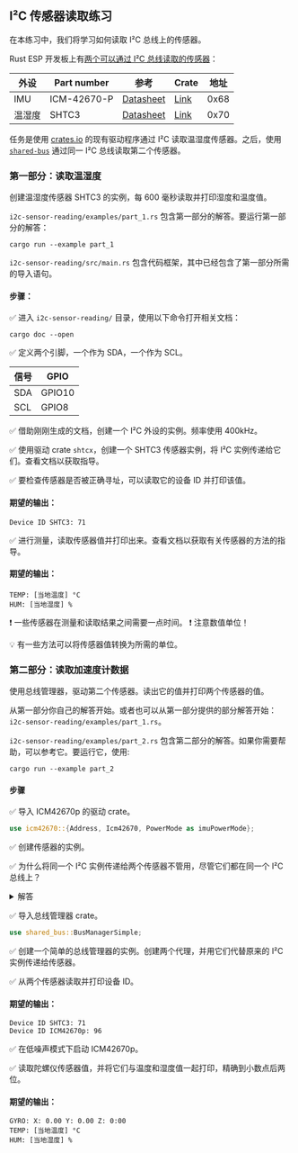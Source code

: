 ## I²C 传感器读取练习

在本练习中，我们将学习如何读取 I²C 总线上的传感器。


Rust ESP 开发板上有[两个可以通过 I²C 总线读取的传感器](https://github.com/esp-rs/esp-rust-board#i2c-peripherals)：


| 外设                | Part number  | 参考                                                                   | Crate | 地址 |
|---------------------------|--------------|-----------------------------------------------------------------------------|-------|---------|
| IMU                       | ICM-42670-P  | [Datasheet](https://invensense.tdk.com/wp-content/uploads/2021/07/DS-000451-ICM-42670-P-v1.0.pdf) | [Link](https://crates.io/crates/icm42670) | 0x68 |
| 温湿度  | SHTC3        | [Datasheet](https://datasheetspdf.com/pdf-file/1372109/Sensirion/SHTC3/1) | [Link](https://crates.io/crates/shtcx) | 0x70 |


任务是使用 [crates.io](https://crates.io/) 的现有驱动程序通过 I²C 读取温湿度传感器。之后，使用 [`shared-bus`](https://crates.io/crates/shared-bus) 通过同一 I²C 总线读取第二个传感器。

### 第一部分：读取温湿度

创建温湿度传感器 SHTC3 的实例，每 600 毫秒读取并打印湿度和温度值。

`i2c-sensor-reading/examples/part_1.rs` 包含第一部分的解答。要运行第一部分的解答：

```console
cargo run --example part_1
```

`i2c-sensor-reading/src/main.rs` 包含代码框架，其中已经包含了第一部分所需的导入语句。

#### 步骤：

✅ 进入 `i2c-sensor-reading/` 目录，使用以下命令打开相关文档：

```console
cargo doc --open
```

✅ 定义两个引脚，一个作为 SDA，一个作为 SCL。

| 信号 | GPIO   |
| ------ | ------ |
| SDA    | GPIO10 |
| SCL    | GPIO8  |

✅ 借助刚刚生成的文档，创建一个 I²C 外设的实例。频率使用 400kHz。

✅ 使用驱动 crate `shtcx`，创建一个 SHTC3 传感器实例，将 I²C 实例传递给它们。查看文档以获取指导。

✅ 要检查传感器是否被正确寻址，可以读取它的设备 ID 并打印该值。

#### 期望的输出：
```console
Device ID SHTC3: 71
```

✅ 进行测量，读取传感器值并打印出来。查看文档以获取有关传感器的方法的指导。

#### 期望的输出：

```console
TEMP: [当地温度] °C
HUM: [当地湿度] %
```

❗ 一些传感器在测量和读取结果之间需要一点时间。
❗ 注意数值单位！

💡 有一些方法可以将传感器值转换为所需的单位。

### 第二部分：读取加速度计数据

使用总线管理器，驱动第二个传感器。读出它的值并打印两个传感器的值。


从第一部分你自己的解答开始。或者也可以从第一部分提供的部分解答开始：`i2c-sensor-reading/examples/part_1.rs`。

`i2c-sensor-reading/examples/part_2.rs` 包含第二部分的解答。如果你需要帮助，可以参考它。要运行它，使用:

```console
cargo run --example part_2
```

#### 步骤

✅ 导入 ICM42670p 的驱动 crate。

```rust
use icm42670::{Address, Icm42670, PowerMode as imuPowerMode};
```

✅ 创建传感器的实例。


✅ 为什么将同一个 I²C 实例传递给两个传感器不管用，尽管它们都在同一个 I²C 总线上？

<details>
  <summary>解答</summary>

这是一个所有权问题。内存中的每个位置都需要归某物所有。如果我们将 I²C 总线传递给 SHTC3，则该传感器拥有 I²C 总线。且它不能再由另一个传感器拥有，借用也是不可能的，因为 I²C 总线需要可变，两个传感器都需要能够改变它。我们通过引入总线管理器来解决这个问题，该管理器创建多个 I²C 总线的代理。这些代理可以由相应的传感器拥有。
</details>

✅ 导入总线管理器 crate。

```rust
use shared_bus::BusManagerSimple;
```

✅ 创建一个简单的总线管理器的实例。创建两个代理，并用它们代替原来的 I²C 实例传递给传感器。

✅ 从两个传感器读取并打印设备 ID。

#### 期望的输出：
```console
Device ID SHTC3: 71
Device ID ICM42670p: 96
```

✅ 在低噪声模式下启动 ICM42670p。

✅ 读取陀螺仪传感器值，并将它们与温度和湿度值一起打印，精确到小数点后两位。

#### 期望的输出：

```console
GYRO: X: 0.00 Y: 0.00 Z: 0:00
TEMP: [当地温度] °C
HUM: [当地湿度] %
```